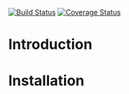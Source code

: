 [![Build Status](https://travis-ci.org/BrandonJohnGrenier/pattern-commons.svg?branch=master)](https://travis-ci.org/BrandonJohnGrenier/pattern-commons)
[![Coverage Status](https://coveralls.io/repos/github/BrandonJohnGrenier/pattern-commons/badge.svg?branch=master)](https://coveralls.io/github/BrandonJohnGrenier/pattern-commons?branch=master)  

# Introduction

# Installation